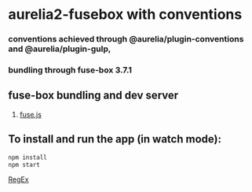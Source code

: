 # aurelia2-fusebox with conventions

### conventions achieved through @aurelia/plugin-conventions and @aurelia/plugin-gulp, 
### bundling through fuse-box 3.7.1


## fuse-box bundling and dev server
1. [fuse.js](fuse.js)

## To install and run the app (in watch mode):

```bash
npm install
npm start
```

[RegEx](https://regex101.com/r/vtMD1I/1)
